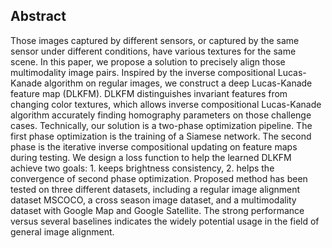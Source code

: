 ## Abstract

 Those images captured by different sensors, or captured by the same sensor under different conditions, have various textures for the same scene. In this paper, we propose a solution to precisely align those multimodality image pairs. Inspired by the inverse compositional Lucas-Kanade algorithm on regular images, we construct a deep Lucas-Kanade feature map (DLKFM). DLKFM distinguishes invariant features from changing color textures, which allows inverse compositional Lucas-Kanade algorithm accurately finding homography parameters on those challenge cases. Technically, our solution is a two-phase optimization pipeline. The first phase optimization is the training of a Siamese network. The second phase is the iterative inverse compositional updating on feature maps during testing. We design a loss function to help the learned DLKFM achieve two goals: 1. keeps brightness consistency, 2. helps the convergence of second phase optimization. Proposed method has been tested on three different datasets, including a regular image alignment dataset MSCOCO, a cross season image dataset, and a multimodality dataset with Google Map and Google Satellite. The strong performance versus several baselines indicates the widely potential usage in the field of general image alignment.
